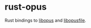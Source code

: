 # rust-opus

Rust bindings to [libopus](https://www.opus-codec.org/) and
[libopusfile](https://www.opus-codec.org/docs/opusfile_api-0.6/index.html).
